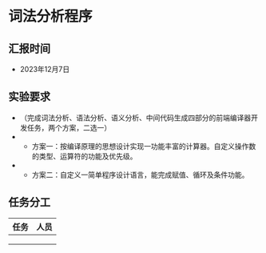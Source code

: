 # 词法分析程序

## 汇报时间

- 2023年12月7日

## 实验要求

- （完成词法分析、语法分析、语义分析、中间代码生成四部分的前端编译器开发任务，两个方案，二选一）
- - 方案一：按编译原理的思想设计实现一功能丰富的计算器。自定义操作数的类型、运算符的功能及优先级。
- - 方案二：自定义一简单程序设计语言，能完成赋值、循环及条件功能。


## 任务分工

| 任务 | 人员 |
| :--- | :--- |
|||
|||
|||


